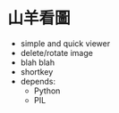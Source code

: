 # 山羊看圖 #
  * simple and quick viewer
  * delete/rotate image
  * blah blah
  * shortkey
  * depends:
    * Python
    * PIL